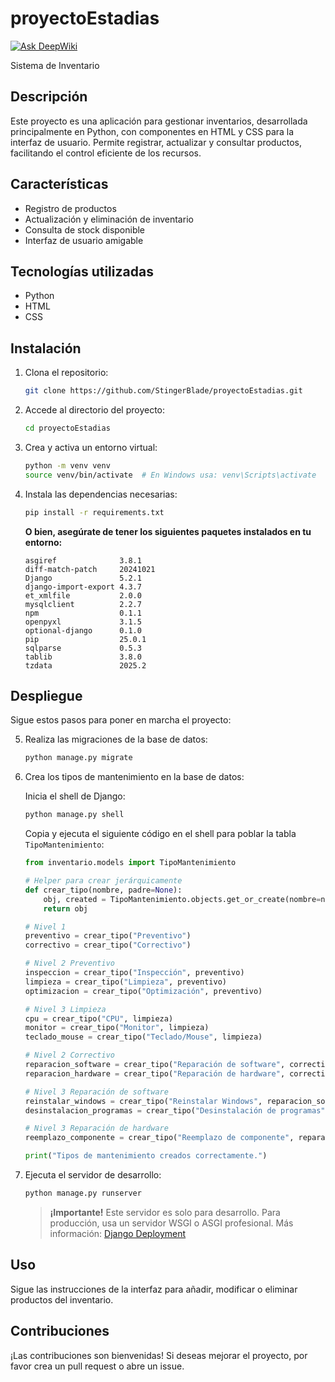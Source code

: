 # proyectoEstadias
[![Ask DeepWiki](https://deepwiki.com/badge.svg)](https://deepwiki.com/StingerBlade/proyectoEstadias)

Sistema de Inventario

## Descripción

Este proyecto es una aplicación para gestionar inventarios, desarrollada principalmente en Python, con componentes en HTML y CSS para la interfaz de usuario. Permite registrar, actualizar y consultar productos, facilitando el control eficiente de los recursos.

## Características

- Registro de productos
- Actualización y eliminación de inventario
- Consulta de stock disponible
- Interfaz de usuario amigable

## Tecnologías utilizadas

- Python
- HTML
- CSS

## Instalación

1. Clona el repositorio:
   ```bash
   git clone https://github.com/StingerBlade/proyectoEstadias.git
   ```
2. Accede al directorio del proyecto:
   ```bash
   cd proyectoEstadias
   ```
3. Crea y activa un entorno virtual:
   ```bash
   python -m venv venv
   source venv/bin/activate  # En Windows usa: venv\Scripts\activate
   ```
4. Instala las dependencias necesarias:
   ```bash
   pip install -r requirements.txt
   ```
   **O bien, asegúrate de tener los siguientes paquetes instalados en tu entorno:**
   ```
   asgiref              3.8.1
   diff-match-patch     20241021
   Django               5.2.1
   django-import-export 4.3.7
   et_xmlfile           2.0.0
   mysqlclient          2.2.7
   npm                  0.1.1
   openpyxl             3.1.5
   optional-django      0.1.0
   pip                  25.0.1
   sqlparse             0.5.3
   tablib               3.8.0
   tzdata               2025.2
   ```

## Despliegue

Sigue estos pasos para poner en marcha el proyecto:

5. Realiza las migraciones de la base de datos:
   ```bash
   python manage.py migrate
   ```

6. Crea los tipos de mantenimiento en la base de datos:

   Inicia el shell de Django:
   ```bash
   python manage.py shell
   ```

   Copia y ejecuta el siguiente código en el shell para poblar la tabla `TipoMantenimiento`:
   ```python
   from inventario.models import TipoMantenimiento

   # Helper para crear jerárquicamente
   def crear_tipo(nombre, padre=None):
       obj, created = TipoMantenimiento.objects.get_or_create(nombre=nombre, padre=padre)
       return obj

   # Nivel 1
   preventivo = crear_tipo("Preventivo")
   correctivo = crear_tipo("Correctivo")

   # Nivel 2 Preventivo
   inspeccion = crear_tipo("Inspección", preventivo)
   limpieza = crear_tipo("Limpieza", preventivo)
   optimizacion = crear_tipo("Optimización", preventivo)

   # Nivel 3 Limpieza
   cpu = crear_tipo("CPU", limpieza)
   monitor = crear_tipo("Monitor", limpieza)
   teclado_mouse = crear_tipo("Teclado/Mouse", limpieza)

   # Nivel 2 Correctivo
   reparacion_software = crear_tipo("Reparación de software", correctivo)
   reparacion_hardware = crear_tipo("Reparación de hardware", correctivo)

   # Nivel 3 Reparación de software
   reinstalar_windows = crear_tipo("Reinstalar Windows", reparacion_software)
   desinstalacion_programas = crear_tipo("Desinstalación de programas", reparacion_software)

   # Nivel 3 Reparación de hardware
   reemplazo_componente = crear_tipo("Reemplazo de componente", reparacion_hardware)

   print("Tipos de mantenimiento creados correctamente.")
   ```

7. Ejecuta el servidor de desarrollo:
   ```bash
   python manage.py runserver
   ```
   > **¡Importante!** Este servidor es solo para desarrollo. Para producción, usa un servidor WSGI o ASGI profesional. Más información: [Django Deployment](https://docs.djangoproject.com/en/5.2/howto/deployment/)

## Uso

Sigue las instrucciones de la interfaz para añadir, modificar o eliminar productos del inventario.

## Contribuciones

¡Las contribuciones son bienvenidas! Si deseas mejorar el proyecto, por favor crea un pull request o abre un issue.


